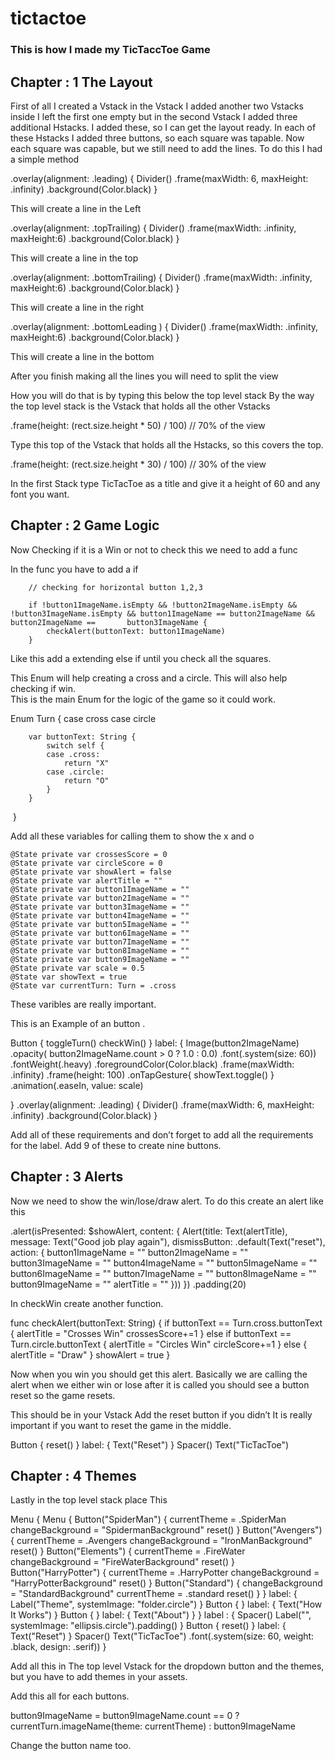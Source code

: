 # tictactoe

### This is how I made my TicTaccToe Game

 ## Chapter : 1 The Layout 

First of all  I created a Vstack in the Vstack I added another two Vstacks inside I left the first one empty but in the second Vstack I added three additional Hstacks.
I added these, so I can get the layout ready. In each of these Hstacks I added three buttons, so each square was tapable. Now each square was capable, but  we still need to add the lines. To do this I had a simple method 

.overlay(alignment: .leading) {
Divider()
    .frame(maxWidth: 6, maxHeight: .infinity)
    .background(Color.black)
} 

This will create a line in the Left

.overlay(alignment: .topTrailing) {
Divider()
    .frame(maxWidth: .infinity, maxHeight:6)
    .background(Color.black)
}

This will create a line in the top

.overlay(alignment: .bottomTrailing) {
Divider()
    .frame(maxWidth: .infinity, maxHeight:6)
    .background(Color.black)
}

This will create a line in the right

.overlay(alignment: .bottomLeading ) {
  Divider()
     .frame(maxWidth: .infinity, maxHeight:6)
     .background(Color.black)
} 

This will create a line in the bottom

After you finish making all the lines you will need to split the view 

How you will do that is by typing this below the top level stack
By the way the top level stack is the Vstack that holds all the other Vstacks

.frame(height: (rect.size.height * 50) / 100) // 70% of the view

Type this top of the Vstack that holds all the Hstacks, so this covers the top.

  .frame(height: (rect.size.height * 30) / 100) // 30% of the view

In the first Stack type TicTacToe as a title and give it a height of 60 and any font you want.

## Chapter : 2 Game Logic 


Now Checking if it is a Win or not to check this we need to add a func 

In the func  you have to add a if 

        // checking for horizontal button 1,2,3

        if !button1ImageName.isEmpty && !button2ImageName.isEmpty && !button3ImageName.isEmpty && button1ImageName == button2ImageName && button2ImageName == 		button3ImageName {
            checkAlert(buttonText: button1ImageName)
        }

Like this add a extending else if until you check all the squares. 
 
This Enum will help creating a cross and a circle. 
This will also help checking if win.  
This is the main Enum for the logic of the game so it could work. 


 Enum Turn  {
        case cross
        case circle
	
        var buttonText: String {
            switch self {
            case .cross:
                return "X"
            case .circle:
                return "O"
            }
        }
 }

Add all these variables for calling them to  show the x and o 

    @State private var crossesScore = 0
    @State private var circleScore = 0
    @State private var showAlert = false
    @State private var alertTitle = ""
    @State private var button1ImageName = ""
    @State private var button2ImageName = ""
    @State private var button3ImageName = ""
    @State private var button4ImageName = ""
    @State private var button5ImageName = ""
    @State private var button6ImageName = ""
    @State private var button7ImageName = ""
    @State private var button8ImageName = ""
    @State private var button9ImageName = ""
    @State private var scale = 0.5
    @State var showText = true
    @State var currentTurn: Turn = .cross
 
These varibles are really important.

This is an Example of an button .

Button {
  toggleTurn()
  checkWin()
} label: {
   Image(button2ImageName)
        .opacity( button2ImageName.count > 0  ? 1.0 : 0.0)
       .font(.system(size: 60))
        .fontWeight(.heavy)
        .foregroundColor(Color.black)
        .frame(maxWidth: .infinity)
        .frame(height: 100)
        .onTapGesture{
            showText.toggle()
        }
        .animation(.easeIn, value: scale)
    
}
.overlay(alignment: .leading) {
    Divider()
        .frame(maxWidth: 6, maxHeight: .infinity)
        .background(Color.black)
}

Add all of these requirements and don’t forget to add all the requirements for the label.
Add 9 of these to create nine buttons.

## Chapter : 3 Alerts

Now we need to show the win/lose/draw alert. 
To do this create an alert like this

.alert(isPresented: $showAlert, content: {
    Alert(title: Text(alertTitle), message: Text("Good job play again"), dismissButton: .default(Text("reset"), action: {
        button1ImageName = ""
        button2ImageName = ""
        button3ImageName = ""
        button4ImageName = ""
        button5ImageName = ""
        button6ImageName = ""
        button7ImageName = ""
        button8ImageName = ""
        button9ImageName = ""
        alertTitle = ""
    }))
})
.padding(20)

In checkWin create another function.
 
func checkAlert(buttonText: String) {
    if buttonText == Turn.cross.buttonText {
        alertTitle = "Crosses Win"
        crossesScore+=1
    } else if buttonText == Turn.circle.buttonText {
        alertTitle = "Circles Win"
        circleScore+=1
    } else {
        alertTitle = "Draw"
    }
    showAlert = true
}

Now when you win you should get this alert.
Basically we are calling the alert when we either win or lose after it is called you should
see a button reset so the game resets.

This should be in your Vstack 
Add the reset button if you didn’t 
It is really important if you want to reset the game in the middle.

Button {
    reset()
} label: {
    Text("Reset")
}
Spacer()
Text("TicTacToe")


## Chapter : 4 Themes

 Lastly in the top level stack place This

Menu {
    Menu {
        Button("SpiderMan") {
            currentTheme = .SpiderMan
            changeBackground = "SpidermanBackground"
            reset()
        }
        Button("Avengers") {
            currentTheme = .Avengers
            changeBackground = "IronManBackground"
            reset()
        }
        Button("Elements") {
            currentTheme = .FireWater
            changeBackground = "FireWaterBackground"
            reset()
        }
        Button("HarryPotter") {
            currentTheme = .HarryPotter
            changeBackground = "HarryPotterBackground"
            reset()
        }
        Button("Standard") {
            changeBackground = "StandardBackground"
            currentTheme = .standard
            reset()
        }
    } label: {
        Label("Theme", systemImage: "folder.circle")
    }
    Button {
    } label: {
        Text("How It Works")
    }
    Button {
    } label: {
        Text("About")
    }
} label : {
    Spacer()
    Label("", systemImage: "ellipsis.circle").padding()
}
Button {
    reset()
} label: {
    Text("Reset")
}
Spacer()
Text("TicTacToe")
    .font(.system(size: 60, weight: .black, design: .serif))
}

Add all this in The top level Vstack for the dropdown button and the themes, but you have to add themes in your assets. 

Add this all for each buttons.

button9ImageName = button9ImageName.count == 0 ? currentTurn.imageName(theme: currentTheme) : button9ImageName

Change the button name too.
